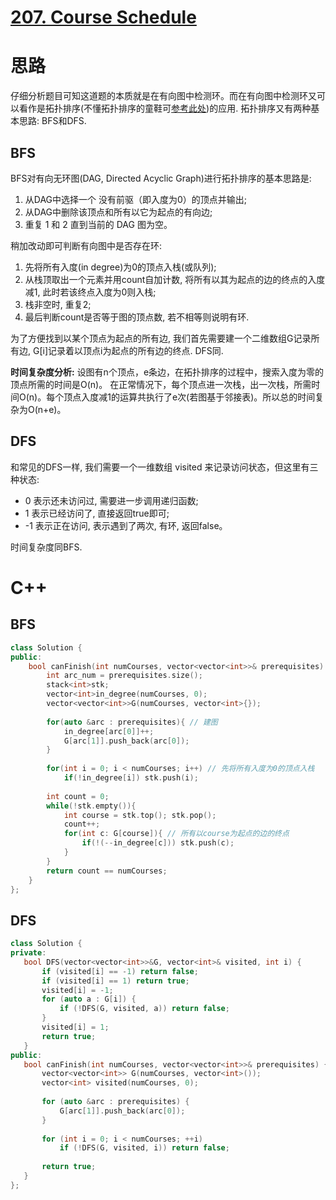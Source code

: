 # [207. Course Schedule](https://leetcode.com/problems/course-schedule/)
# 思路
仔细分析题目可知这道题的本质就是在有向图中检测环。而在有向图中检测环又可以看作是拓扑排序(不懂拓扑排序的童鞋可[参考此处](https://www.jianshu.com/p/b59db381561a))的应用. 
拓扑排序又有两种基本思路: BFS和DFS.

## BFS
BFS对有向无环图(DAG, Directed Acyclic Graph)进行拓扑排序的基本思路是:
1. 从DAG中选择一个 没有前驱（即入度为0）的顶点并输出;
2. 从DAG中删除该顶点和所有以它为起点的有向边;
3. 重复 1 和 2 直到当前的 DAG 图为空。

稍加改动即可判断有向图中是否存在环:
1. 先将所有入度(in degree)为0的顶点入栈(或队列);
2. 从栈顶取出一个元素并用count自加计数, 将所有以其为起点的边的终点的入度减1, 此时若该终点入度为0则入栈;
3. 栈非空时, 重复2;
4. 最后判断count是否等于图的顶点数, 若不相等则说明有环.

为了方便找到以某个顶点为起点的所有边, 我们首先需要建一个二维数组G记录所有边, G[i]记录着以顶点i为起点的所有边的终点. DFS同.

**时间复杂度分析:**
设图有n个顶点，e条边，在拓扑排序的过程中，搜索入度为零的顶点所需的时间是O(n)。
在正常情况下，每个顶点进一次栈，出一次栈，所需时间O(n)。每个顶点入度减1的运算共执行了e次(若图基于邻接表)。所以总的时间复杂为O(n+e)。

## DFS
和常见的DFS一样, 我们需要一个一维数组 visited 来记录访问状态，但这里有三种状态:
* 0 表示还未访问过, 需要进一步调用递归函数;
* 1 表示已经访问了, 直接返回true即可;
* -1 表示正在访问, 表示遇到了两次, 有环, 返回false。

时间复杂度同BFS.


# C++
## BFS
``` C++
class Solution {
public:
    bool canFinish(int numCourses, vector<vector<int>>& prerequisites) {
        int arc_num = prerequisites.size();
        stack<int>stk;
        vector<int>in_degree(numCourses, 0);
        vector<vector<int>>G(numCourses, vector<int>{});
        
        for(auto &arc : prerequisites){ // 建图
            in_degree[arc[0]]++;
            G[arc[1]].push_back(arc[0]);
        }
        
        for(int i = 0; i < numCourses; i++) // 先将所有入度为0的顶点入栈
            if(!in_degree[i]) stk.push(i);
        
        int count = 0;
        while(!stk.empty()){
            int course = stk.top(); stk.pop();
            count++;
            for(int c: G[course]){ // 所有以course为起点的边的终点
                if(!(--in_degree[c])) stk.push(c);
            }
        }
        return count == numCourses;
    }
};
```
 ## DFS
 ``` C++
 class Solution {
private:
    bool DFS(vector<vector<int>>&G, vector<int>& visited, int i) {
        if (visited[i] == -1) return false;
        if (visited[i] == 1) return true;
        visited[i] = -1;
        for (auto a : G[i]) {
            if (!DFS(G, visited, a)) return false;
        }
        visited[i] = 1;
        return true;
    }
public:
    bool canFinish(int numCourses, vector<vector<int>>& prerequisites) {
        vector<vector<int>> G(numCourses, vector<int>());
        vector<int> visited(numCourses, 0);
        
        for (auto &arc : prerequisites) {
            G[arc[1]].push_back(arc[0]);
        }
        
        for (int i = 0; i < numCourses; ++i)
            if (!DFS(G, visited, i)) return false;
            
        return true;
    }
};
 ```


